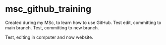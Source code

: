 # msc_github_training
Created during my MSc, to learn how to use GitHub.
Test edit, committing to main branch.
Test, committing to new branch.

Test, editing in computer and now website.
